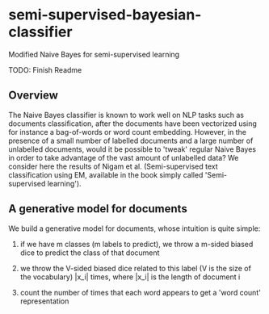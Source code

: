 # semi-supervised-bayesian-classifier
Modified Naive Bayes for semi-supervised learning 

TODO: Finish Readme
## Overview

The Naive Bayes classifier is known to work well on NLP tasks such as documents classification, after the documents have been vectorized using for instance a bag-of-words or word count embedding. However, in the presence of a small number of labelled documents and a large number of unlabelled documents, would it be possible to 'tweak' regular Naive Bayes in order to take advantage of the vast amount of unlabelled data? We consider here the results of Nigam et al. (Semi-supervised text classification using EM, available in the book simply called 'Semi-supervised learning').

## A generative model for documents

We build a generative model for documents, whose intuition is quite simple: 

1) if we have m classes (m labels to predict), we throw a m-sided biased dice to predict the class of that document

3) we throw the V-sided biased dice related to this label (V is the size of the vocabulary) |x_i| times, where |x_i| is the length of document i

3) count the number of times that each word appears to get a 'word count' representation
